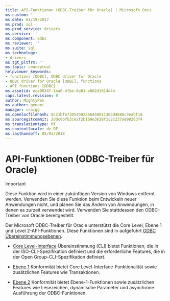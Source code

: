 ```yaml
---
title: API-Funktionen (ODBC-Treiber für Oracle) | Microsoft Docs
ms.custom: ''
ms.date: 01/19/2017
ms.prod: sql
ms.prod_service: drivers
ms.service: ''
ms.component: odbc
ms.reviewer: ''
ms.suite: sql
ms.technology:
- drivers
ms.tgt_pltfrm: ''
ms.topic: conceptual
helpviewer_keywords:
- functions [ODBC], ODBC driver for Oracle
- ODBC driver for Oracle [ODBC], functions
- API functions [ODBC]
ms.assetid: ece0034f-1ea6-4fbe-8a01-e8d2d1914d44
caps.latest.revision: 8
author: MightyPen
ms.author: genemi
manager: craigg
ms.openlocfilehash: 8c21bfe73054b92366450011365d4886c3eabf18
ms.sourcegitcommit: 2ddc0bfb3ce2f2b160e3638f1c2c237a898263f4
ms.translationtype: MT
ms.contentlocale: de-DE
ms.lasthandoff: 05/03/2018
---
```

# <a name="api-functions-odbc-driver-for-oracle"></a>API-Funktionen (ODBC-Treiber für Oracle)
> [!IMPORTANT]  
>  Diese Funktion wird in einer zukünftigen Version von Windows entfernt werden. Verwenden Sie diese Funktion beim Entwickeln neuer Anwendungen nicht, und planen Sie das Ändern von Anwendungen, in denen es zurzeit verwendet wird. Verwenden Sie stattdessen den ODBC-Treiber von Oracle bereitgestellt.  
  
 Der Microsoft ODBC-Treiber für Oracle unterstützt die Core Level, Ebene 1 und Level 2-API-Funktionen. Diese Funktionen sind in aufgeführt [ODBC Übereinstimmungsebenen](../../odbc/microsoft/odbc-driver-for-oracle-conformance-levels.md).  
  
-   [Core Level-Interface](../../odbc/microsoft/core-level-api-functions-odbc-driver-for-oracle.md) Übereinstimmung (CLI) bietet Funktionen, die in der ISO-CLI-Spezifikation definiert und die erforderliche Features, die in der Open Group-CLI-Spezifikation definiert.  
  
-   [Ebene 1](../../odbc/microsoft/level-1-api-functions-odbc-driver-for-oracle.md) Konformität bietet Core Level-Interface-Funktionalität sowie zusätzlichen Features wie Transaktionen.  
  
-   [Ebene 2](../../odbc/microsoft/level-2-api-functions-odbc-driver-for-oracle.md) Konformität bietet Ebene-1-Funktionen sowie zusätzlichen Features wie Lesezeichen, dynamische Parameter und asynchrone Ausführung der ODBC-Funktionen.

